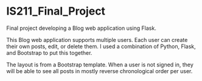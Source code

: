 # IS211_Final_Project
Final project developing a Blog web application using Flask.

This Blog web application supports multiple users. Each user can create their own posts, edit, or delete them. I used a combination of Python, Flask, and Bootstrap to put this together. 

The layout is from a Bootstrap template. When a user is not signed in, they will be able to see all posts in mostly reverse chronological order per user.

